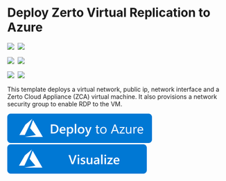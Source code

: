 # Deploy Zerto Virtual Replication to Azure

<IMG SRC="https://azurequickstartsservice.blob.core.windows.net/badges/201-zerto-zca/PublicLastTestDate.svg" />&nbsp;
<IMG SRC="https://azurequickstartsservice.blob.core.windows.net/badges/201-zerto-zca/PublicDeployment.svg" />&nbsp;

<IMG SRC="https://azurequickstartsservice.blob.core.windows.net/badges/201-zerto-zca/FairfaxLastTestDate.svg" />&nbsp;
<IMG SRC="https://azurequickstartsservice.blob.core.windows.net/badges/201-zerto-zca/FairfaxDeployment.svg" />&nbsp;

<IMG SRC="https://azurequickstartsservice.blob.core.windows.net/badges/201-zerto-zca/BestPracticeResult.svg" />&nbsp;
<IMG SRC="https://azurequickstartsservice.blob.core.windows.net/badges/201-zerto-zca/CredScanResult.svg" />&nbsp;


This template deploys a virtual network, public ip, network interface and a Zerto Cloud Appliance (ZCA) virtual machine. It also provisions a network security group to enable RDP to the VM.

<a href="https://portal.azure.com/#create/Microsoft.Template/uri/https%3A%2F%2Fraw.githubusercontent.com%2FAzure%2Fazure-quickstart-templates%2Fmaster%2F201-zerto-zca%2Fazuredeploy.json" target="_blank">
    <img src="https://raw.githubusercontent.com/Azure/azure-quickstart-templates/master/1-CONTRIBUTION-GUIDE/images/deploytoazure.svg?sanitize=true"/>
</a>
<a href="http://armviz.io/#/?load=https%3A%2F%2Fraw.githubusercontent.com%2FAzure%2Fazure-quickstart-templates%2Fmaster%2F201-zerto-zca%2Fazuredeploy.json" target="_blank">
    <img src="https://raw.githubusercontent.com/Azure/azure-quickstart-templates/master/1-CONTRIBUTION-GUIDE/images/visualizebutton.svg?sanitize=true"/>
</a>

